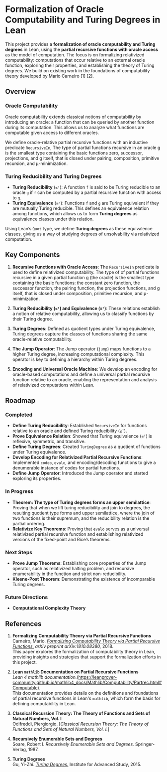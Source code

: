 # Formalization of Oracle Computability and Turing Degrees in Lean

This project provides a **formalization of oracle computability and Turing degrees** in Lean, using the **partial recursive functions with oracle access** as the model of computation. The focus is on formalizing relativized computability: computations that occur relative to an external oracle function, exploring their properties, and establishing the theory of Turing degrees. We build on existing work in the foundations of computability theory developed by Mario Carneiro [1] [2].

## Overview

### Oracle Computability

Oracle computability extends classical notions of computability by introducing an oracle: a function that can be queried by another function during its computation. This allows us to analyze what functions are computable given access to different oracles. 

We define oracle-relative partial recursive functions with an inductive predicate `RecursiveIn`, The type of partial functions recursive in an oracle g is the smallest type containing the basic functions zero, successor, projections, and g itself, that is closed under pairing, composition, primitive recursion, and μ-minimization.

### Turing Reducibility and Turing Degrees

- **Turing Reducibility** (`≤ᵀ`): A function `f` is said to be Turing reducible to an oracle `g` if `f` can be computed by a partial recursive function with access to `g`.
- **Turing Equivalence** (`≡ᵀ`): Functions `f` and `g` are Turing equivalent if they are mutually Turing reducible. This defines an equivalence relation among functions, which allows us to form **Turing degrees** as equivalence classes under this relation.

Using Lean’s `Quot` type, we define **Turing degrees** as these equivalence classes, giving us a way of studying degrees of unsolvability via relativized computation.

## Key Components

1. **Recursive Functions with Oracle Access**: The `RecursiveIn` predicate is used to define relativized computability. The type of of partial functions recursive in a given partial function g (the oracle) is the smallest type containing the basic functions: the constant zero function, the successor function, the pairing function, the projection functions, and g itself, that is closed under composition, primitive recursion, and μ-minimization.
   
2. **Turing Reducibility (`≤ᵀ`) and Equivalence (`≡ᵀ`)**: These relations establish a notion of relative computability, allowing us to classify functions by their Turing degree.
   
3. **Turing Degrees**: Defined as quotient types under Turing equivalence, Turing degrees capture the classes of functions sharing the same oracle-relative computability.

4. **The Jump Operator**: The Jump operator (`jump`) maps functions to a higher Turing degree, increasing computational complexity. This operator is key to defining a hierarchy within Turing degrees.

5. **Encoding and Universal Oracle Machine**: We develop an encoding for oracle-based computations and define a universal partial recursive function relative to an oracle, enabling the representation and analysis of relativized computations within Lean.

## Roadmap

### Completed

- **Define Turing Reducibility**: Established `RecursiveIn` for functions relative to an oracle and defined Turing reducibility (`≤ᵀ`).
- **Prove Equivalence Relation**: Showed that Turing equivalence (`≡ᵀ`) is reflexive, symmetric, and transitive.
- **Define Turing Degrees**: Created `TuringDegree` as a quotient of functions under Turing equivalence.
- **Develop Encoding for Relativized Partial Recursive Functions**: Implemented `codeo`, `evalo`, and encoding/decoding functions to give a denumerable instance of codes for partial functions.
- **Define Jump Operator**: Introduced the Jump operator and started exploring its properties.

### In Progress

- **Theorem: The type of Turing degrees forms an upper semilattice**: Proving that when we lift turing reducibility and join to degrees, the resulting quotient type forms and upper semilattice, where the join of two functions is their supremum, and the reducibility relation is the partial ordering.
- **Relativize Key Theorems**: Proving that `evalo` serves as a universal relativized partial recursive function and establishing relativized versions of the fixed-point and Rice’s theorems.

### Next Steps
- **Prove Jump Theorems**: Establishing core properties of the Jump operator, such as relativized halting problem, and recursive enumerability in the function and strict non-reducibility.
- **Kleene-Post Theorem**: Demonstrating the existence of incomparable Turing degrees.

### Future Directions
- **Computational Complexity Theory**

## References
1. **Formalizing Computability Theory via Partial Recursive Functions**  
   Carneiro, Mario. [*Formalizing Computability Theory via Partial Recursive Functions.*](https://arxiv.org/pdf/1810.08380) *arXiv preprint arXiv:1810.08380,* 2018.  
   This paper explores the formalization of computability theory in Lean, providing insights and strategies that support the formalization efforts in this project.

2. **Lean `mathlib` Documentation on Partial Recursive Functions**  
   *Lean 4 mathlib documentation.*(https://leanprover-community.github.io/mathlib4_docs/Mathlib/Computability/Partrec.html#Computable).  
   This documentation provides details on the definitions and foundations of partial recursive functions in Lean's `mathlib`, which form the basis for defining computability in Lean.

3. **Classical Recursion Theory: The Theory of Functions and Sets of Natural Numbers, Vol. I**  
   Odifreddi, Piergiorgio. [*Classical Recursion Theory: The Theory of Functions and Sets of Natural Numbers, Vol. I.*]

4. **Recursively Enumerable Sets and Degrees**  
   Soare, Robert I. *Recursively Enumerable Sets and Degrees.* Springer-Verlag, 1987.  

5. **Turing Degrees**  
   Gu, Yi-Zhi. [*Turing Degrees.*](https://www.math.ias.edu/~yuzhougu/data/turing.pdf) Institute for Advanced Study, 2015.  

